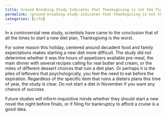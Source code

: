 ```yaml
---
title: Ground Breaking Study Indicates that Thanksgiving is not the Time to Start New Diet
permalink: /ground-breaking-study-indicates-that-thanksgiving-is-not-the-time-to-start-new-diet/
categories: [Life]
---
```

In a controversial new study, scientists have came to the conclusion that of all the times to start a new diet plan, Thanksgiving is the worst.

For some reason this holiday, centered around decadent food and family expectations makes starting a new diet more difficult. The study did not determine whether it was the hours of appetizers available pre-meal, the main dinner with several recipes calling for real butter and cream, or the miles of different dessert choices that ruin a diet plan. Or perhaps it is the piles of leftovers that psychologically, you feel the need to eat before the expiration. Regardless of the specific item that ruins a dieters plans this time of year, the study is clear. Do not start a diet in November if you want any chance of success.

Future studies will inform inquisitive minds whether they should start a new novel the night before finals, or if filing for bankruptcy to afford a cruise is a good idea.
